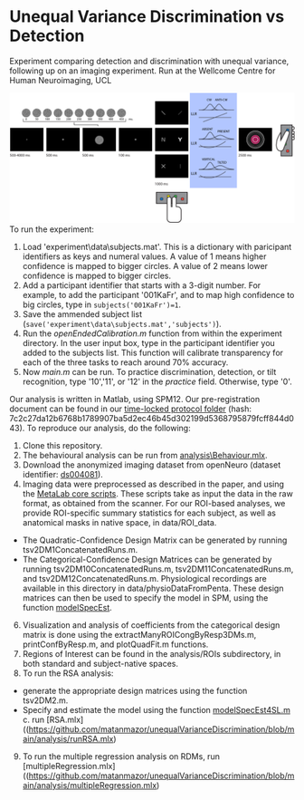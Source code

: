 # Unequal Variance Discrimination vs Detection

Experiment comparing detection and discrimination with unequal variance, following up on an imaging experiment.
Run at the Wellcome Centre for Human Neuroimaging, UCL

![Experimental design](docs/figures/designHorizontal.png)
To run the experiment:

1. Load 'experiment\data\subjects.mat'. This is a dictionary with paricipant identifiers as keys and numeral values. A value of 1 means higher confidence is mapped to bigger circles. A value of 2 means lower confidence is mapped to bigger circles.
2. Add a participant identifier that starts with a 3-digit number. For example, to add the participant '001KaFr', and to map high confidence to big circles, type in `subjects('001KaFr')=1`.
3. Save the ammended subject list (`save('experiment\data\subjects.mat','subjects')`).
4. Run the _openEndedCalibration.m_ function from within the experiment directory. In the user input box, type in the participant identifier you added to the subjects list. This function will calibrate transparency for each of the three tasks to reach around 70% accuracy.
5. Now _main.m_ can be run. To practice discrimination, detection, or tilt recognition, type '10','11', or '12' in the _practice_ field. Otherwise, type '0'.

Our analysis is written in Matlab, using SPM12. Our pre-registration document can be found in our [time-locked protocol folder](https://github.com/matanmazor/unequalVarianceDiscrimination/tree/main/experiment/protocolFolder/protocolFolder) (hash: 7c2c27da12b6768b1789907ba5d2ec46b45d302199d5368795879fcff844d043). To reproduce our analysis, do the following:

1. Clone this repository.
2. The behavioural analysis can be run from [analysis\Behaviour.mlx](https://github.com/matanmazor/unequalVarianceDiscrimination/blob/main/analysis/Behaviour.mlx).
3. Download the anonymized imaging dataset from openNeuro (dataset identifier: [ds004081](openneuro.org/datasets/ds004081)).
4. Imaging data were preprocessed as described in the paper, and using the [MetaLab core scripts](https://github.com/matanmazor/MetaLabCore). These scripts take as input the data in the raw format, as obtained from the scanner. For our ROI-based analyses, we provide ROI-specific summary statistics for each subject, as well as anatomical masks in native space, in data/ROI_data.
* The Quadratic-Confidence Design Matrix can be generated by running tsv2DM1ConcatenatedRuns.m.
* The Categorical-Confidence Design Matrices can be generated by running tsv2DM10ConcatenatedRuns.m, tsv2DM11ConcatenatedRuns.m, and tsv2DM12ConcatenatedRuns.m. Physiological recordings are available in this directory in data/physioDataFromPenta.
These design matrices can then be used to specify the model in SPM, using the function [modelSpecEst](https://github.com/matanmazor/MetaLabCore/blob/master/Stats/modelSpecEst.m).
6. Visualization and analysis of coefficients from the categorical design matrix is done using the extractManyROICongByResp3DMs.m, printConfByResp.m, and plotQuadFit.m functions.
7. Regions of Interest can be found in the analysis/ROIs subdirectory, in both standard and subject-native spaces.
8. To run the RSA analysis:
* generate the appropriate design matrices using the function tsv2DM2.m.
* Specify and estimate the model using the function [modelSpecEst4SL.m](https://github.com/matanmazor/MetaLabCore/blob/master/Stats/modelSpecEst4SL.m)
c. run [RSA.mlx]((https://github.com/matanmazor/unequalVarianceDiscrimination/blob/main/analysis/runRSA.mlx)
9. To run the multiple regression analysis on RDMs, run [multipleRegression.mlx]((https://github.com/matanmazor/unequalVarianceDiscrimination/blob/main/analysis/multipleRegression.mlx)
